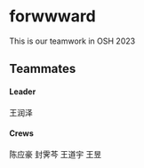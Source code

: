 # forwwward
This is our teamwork in OSH 2023
## Teammates
#### Leader  

王润泽
#### Crews  

陈应豪
封霁芩
王道宇
王昱
